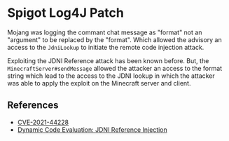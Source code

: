 # Spigot Log4J Patch
Mojang was logging the commant chat message as "format" not an "argument" to be replaced by the "format". Which allowed the advisory an access
to the `JdniLookup` to initiate the remote code injection attack.

Exploiting the JDNI Reference attack has been known before. But, the `MinecraftServer#sendMessage` allowed the attacker an access to the format string
which lead to the access to the JDNI lookup in which the attacker was able to apply the exploit on the Minecraft server and client.

## References
- [CVE-2021-44228](https://github.com/advisories/GHSA-jfh8-c2jp-5v3q)
- [Dynamic Code Evaluation: JDNI Reference Injection](https://vulncat.fortify.com/en/detail?id=desc.dataflow.java.dynamic_code_evaluation_jndi_reference_injection)

